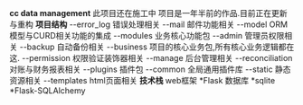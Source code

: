 **cc data management**
此项目还在施工中
项目是一年半前的作品.目前正在更新与重构
**项目结构**
--error_log  错误处理相关
--mail       邮件功能相关
--model      ORM模型与CURD相关功能的集成
--modules    业务核心功能包
    --admin             管理员权限相关
    --backup            自动备份相关
    --business          项目的核心业务包,所有核心业务逻辑都在这.
    --permission        权限验证装饰器相关
    --manage            后台管理相关
    --reconciliation    对账与财务报表相关
--plugins    插件包
    --common            全局通用插件库
--static     静态资源相关
--templates  html页面相关
**技术栈**
web框架
    *Flask
数据库
    *sqlite
    *Flask-SQLAlchemy
    
